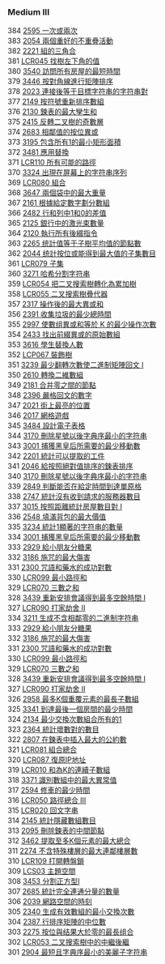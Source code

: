 ### Medium III

384 [2595 一次或兩次](./Medium/3595.md)  
383 [2054 兩個重好的不重疊活動](./Medium/2054.md)  
382 [2221 組的三角合](./Medium/2221.md)  
381 [LCR045 找樹左下角的值](./Medium/LCR045.md)  
380 [3540 訪問所有房屋的最短時間](./Medium/3540.md)  
379 [3446 按對角線進行矩陣排序](./Medium/3446.md)  
378 [2023 連接後等于目標字符串的字符串對](./Medium/2023.md)  
377 [2149 按符號重新排序數組](./Medium/2149.md)  
376 [2130 鍊表的最大孿生和](./Medium/2130.md)  
375 [2415 反轉二叉樹的奇數層](./Medium/2415.md)  
374 [2683 相鄰值的按位異或](./Medium/2683.md)  
373 [3195 包含所有1的最小矩形面積](./Medium/3195.md)  
372 [3481 應用替換](./Medium/3481.md)  
371 [LCR110 所有可能的路徑](./Medium/LCR110.md)  
370 [3324 出現在屏幕上的字符串序列](./Medium/3324.md)  
369 [LCR080 組合](./Medium/LCR080.md)  
368 [3647 兩個袋中的最大重量](./Medium/3647.md)  
367 [2161 根據給定數字劃分數組](./Medium/2161.md)   
366 [2482 行和列中1和0的差值](./Medium/2482.md)  
365 [2125 銀行中的激光束數量](./Medium/2125.md)  
364 [2120 執行所有後綴指令](./Medium/2120.md)  
363 [2265 统計值等于子樹平均值的節點數](./Medium/2265.md)  
362 [2044 统計按位或能得到最大值的子集數目](./Medium/2044.md)  
361 [LCR079 子集](./Medium/LCR079.md)  
360 [3271 哈希分割字符串](./Medium/3271.md)  
359 [LCR054 把二叉搜索樹轉化為累加樹](./Medium/LCR054.md)  
358 [LCR055 二叉搜索樹疊代器](./Medium/LCR055.md)  
357 [2317 操作後的最大異或和](./Medium/2317.md)  
356 [2391 收集垃圾的最少總時間](./Medium/2391.md)  
355 [2997 使數组異或和等於 K 的最少操作次數](./Medium/2997.md)  
354 [2433 找出前綴異或的原始數組](./Medium/2433.md)  
353 [3616 學生替換人數](./Medium/3616.md)  
352 [LCP067 裝飾樹](./Medium/LCP067.md)  
351 [3239 最少翻轉次數使二進制矩陣回文 I](./Medium/3239.md)  
350 [2610 轉換二維數組](./Medium/2610.md)  
349 [2181 合并零之間的節點](./Medium/2181.md)  
348 [2396 嚴格回文的數字](./Medium/2396.md)  
347 [2021 街上最亮的位置](./Medium/2021.md)  
346 [2017 網格遊戲](./Medium/2017.md)  
345 [3484 設計電子表格](./Medium/3484.md)  
344 [3170 刪除星號以後字典序最小的字符串](./Medium/3170.md)  
343 [3001 捕獲黑皇后所需要的最少移動數](./Medium/3001.md)  
342 [2201 統計可以提取的工件](./Medium/2201.md)  
341 [2046 給按照絕對值排序的鍊表排序](./Medium/2046.md)  
340 [3170 刪除星號以後字典序最小的字符串](./Medium/3170.md)  
339 [2849 判斷能否在給定時間到達單原格](./Medium/2849.md)  
338 [2747 統計沒有收到請求的服務器數目](./Medium/2747.md)  
337 [3015 按照距離統計房屋數目對 I](./Medium/3015.md)  
336 [2548 填滿背包的最大價值](./Medium/2548.md)  
335 [3234 統計1顯著的字符串的數量](./Medium/3234.md)  
334 [3001 捕獲黑皇后所需要的最少移動數](./Medium/3001.md)  
333 [2929 給小朋友分糖果](./Medium/2929.md)  
332 [3186 施咒的最大傷害](./Medium/3186.md)  
331 [2300 咒語和藥水的成功對數](./Medium/2300.md)  
330 [LCR099 最小路徑和](./Medium/LCR099.md)  
329 [LCR070 三數之和](./Medium/LCR070.md)  
328 [3439 重新安排會議得到最多空餘時間 I](./Medium/3439.md)  
327 [LCR090 打家劫舍 II](./Medium/lcr090.md)  
334 [3211 生成不含相鄰零的二進制字符串](./Medium/3211.md)  
333 [2929 給小朋友分糖果](./Medium/2929.md)  
332 [3186 施咒的最大傷害](./Medium/3186.md)  
331 [2300 咒語和藥水的成功對數](./Medium/2300.md)  
330 [LCR099 最小路徑和](./Medium/LCR099.md)  
329 [LCR070 三數之和](./Medium/LCR070.md)   
328 [3439 重新安排會議得到最多空餘時間 I](./Medium/3439.md)   
327 [LCR090 打家劫舍 II](./Medium/lcr090.md)  
326 [2958 最多K個重覆元素的最長子數組](./Medium/2958.md)  
325 [3341 到達最後一個房間的最少時間](./Medium/3341.md)  
324 [2134 最少交換次數組合所有的1](./Medium/2134.md)  
323 [2364 統計壞數對的數目](./Medium/2364.md)  
322 [2807 在鍊表中插入最大的公約數](./Medium/2807.md)  
321 [LCR081 組合總合](./Medium/LCR081.md)  
320 [LCR087 復原IP地址](./Medium/LCR087.md)  
319 [LCR010 和為K的連續子數組](./Medium/LCR010.md)  
318 [3371 識別數組中的最大異常值](./Medium/3371.md)  
317 [2594 修車的最少時間](./Medium/2594.md)  
316 [LCR050 路徑總合 III](./Medium/lcr050.md)  
315 [LCR020 回文字串](./Medium/lcr020.md)  
314 [2145 統計隱藏數組數目](./Medium/2145.md)  
313 [2095 刪除鍊表的中間節點](./Medium/2095.md)  
312 [3462 提取至多K個元素的最大總合](./Medium/3462.md)  
311 [2274 不含特殊樓層的最大連鄰樓層數](./Medium/2274.md)  
310 [LCR109 打開轉盤鎖](./Medium/lcr109.md)  
309 [LCS03 主題空間](./Medium/lcs03.md)  
308 [3453 分割正方型I](./Medium/3453.md)  
307 [2685 統計完全連通分量的數量](./Medium/2685.md)  
306 [2039 網路空間的時刻](./Medium/2039.md)  
305 [2340 生成有效數組的最小交換次數](./Medium/2340.md)  
304 [2387 行排序矩陣的中位數](./Medium/2387.md)  
303 [2275 按位與结果大於零的最長组合](./Medium/2275.md)  
302 [LCR053 二叉搜索樹中的中繼後繼](./Medium/lcr053.md)  
301 [2904 最短且字典序最小的美麗子字符串](./Medium/2904.md)  